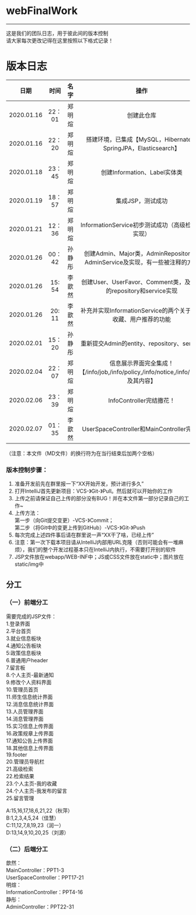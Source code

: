 # webFinalWork  
---
这是我们的团队日志，用于彼此间的版本控制  
请大家每次更改记得在这里按照以下格式记录！  
# 版本日志
日期|时间|名字|操作  
---|:--:|---:|:--:  
2020.01.16|22：01|郑明煊|创建此仓库  
2020.01.16|22：20|郑明煊|搭建环境，已集成【MySQL，Hibernate，SpringJPA，Elasticsearch】  
2020.01.18|23：45|郑明煊|创建Information、Label实体类  
2020.01.19|18：57|郑明煊|集成JSP，测试成功  
2020.01.21|12：36|郑明煊|InformationService初步测试成功（高级检索未实现）  
2020.01.26|00：42|孙静彤|创建Admin、Major类，AdminRepository，AdminService及实现，有一些被注释的方法
2020.01.26|15: 54|李歆然|创建User、UserFavor、Comment类，及相应的repository和service实现  
2020.01.26|20: 11|李歆然|补充并实现InformationService的两个关于用户收藏、用户推荐的功能  
2020.02.01|15：20|孙静彤|重新提交Admin的entity、repository、service  
2020.02.04|22：07|郑明煊|信息展示界面完全集成！【/info/job,/info/policy,/info/notice,/info/other及其内容】  
2020.02.06|23：39|郑明煊|InfoController完结撒花！  
2020.02.07|01：35|李歆然|UserSpaceController和MainController完成~  


  
（注意：本文件（MD文件）的换行符为在当行结束后加两个空格）  
### 版本控制步骤：  
1. 准备开发前先在群里报一下“XX开始开发，预计进行多久”  
2. 打开IntelliJ首先更新项目：VCS-》Git-》Pull。然后就可以开始你的工作  
3. 上传之前请保证自己上传的部分没有BUG！并在本文件第一部分记录自己的工作~  
4. 上传方法：  
    第一步（向Git提交变更）-VCS-》Commit；  
    第二步（将Git中的变更上传到GitHub）-VCS-》Git-》Push  
5. 每次完成上述四件事后请在群里说一声“XX干了啥，已经上传”  
6. 注意：第一次下载本项目请从IntelliJ内部用URL克隆（否则可能会有一堆麻烦），我们的整个开发过程基本只在IntelliJ内执行，不需要打开别的软件  
7. JSP文件放在webapp/WEB-INF中；JS或CSS文件放在static中；图片放在static/img中  
## 分工  
### （一）前端分工 
需要完成的JSP文件：  
1.登录界面  
2.平台首页  
3.就业信息板块  
4.通知公告板块  
5:政策信息板块  
6.普通用户header  
7.留言板  
8.个人主页-最新通知  
9.修改个人资料界面  
10.管理员首页  
11.师生信息统计界面  
12.消息信息统计界面  
13.人员管理界面  
14.消息管理界面  
15.实习信息上传界面  
16.政策规章上传界面  
17.通知公告上传界面  
18.其他信息上传界面  
19.footer  
20.管理员导航栏  
21.高级检索  
22.检索结果  
23.个人主页-我的收藏  
24.个人主页-我发布的留言  
25.留言管理  
  
A:15,16,17,18,6,21,22（秋萍）  
B:1,2,3,4,5,24（佳慧）  
C:11,12,7,8,19,23（润一）  
D:13,14,9,10,20,25（刘源）  
  
  ### （二）后端分工  
歆然：  
MainController：PPT1-3  
UserSpaceController：PPT17-21  
明煊：  
InformationController：PPT4-16  
静彤：  
AdminController：PPT22-31  
  

